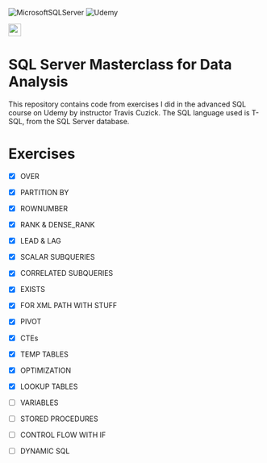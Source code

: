![MicrosoftSQLServer](https://img.shields.io/badge/Microsoft%20SQL%20Sever-CC2927?style=for-the-badge&logo=microsoft%20sql%20server&logoColor=white)
![Udemy](https://img.shields.io/badge/Udemy-EC5252?style=for-the-badge&logo=Udemy&logoColor=white)


<img src="https://upload.wikimedia.org/wikipedia/commons/1/13/United-kingdom_flag_icon_round.svg" width=25 height=25/> 

# SQL Server Masterclass for Data Analysis
This repository contains code from exercises I did in the advanced SQL course on Udemy by instructor Travis Cuzick. The SQL language used is T-SQL, from the SQL Server database.

# Exercises

- [x] OVER
- [x] PARTITION BY
- [x] ROWNUMBER
- [x] RANK & DENSE_RANK
- [x] LEAD & LAG
- [x] SCALAR SUBQUERIES
- [x] CORRELATED SUBQUERIES
- [x] EXISTS
- [x] FOR XML PATH WITH STUFF
- [x] PIVOT
- [x] CTEs
- [x] TEMP TABLES
- [x] OPTIMIZATION
- [x] LOOKUP TABLES
- [ ] VARIABLES
- [ ] STORED PROCEDURES
- [ ] CONTROL FLOW WITH IF
- [ ] DYNAMIC SQL




